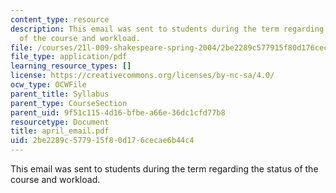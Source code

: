 ```yaml
---
content_type: resource
description: This email was sent to students during the term regarding the status
  of the course and workload.
file: /courses/21l-009-shakespeare-spring-2004/2be2289c577915f80d176cecae6b44c4_april_email.pdf
file_type: application/pdf
learning_resource_types: []
license: https://creativecommons.org/licenses/by-nc-sa/4.0/
ocw_type: OCWFile
parent_title: Syllabus
parent_type: CourseSection
parent_uid: 9f51c115-4d16-bfbe-a66e-36dc1cfd77b8
resourcetype: Document
title: april_email.pdf
uid: 2be2289c-5779-15f8-0d17-6cecae6b44c4
---
```

This email was sent to students during the term regarding the status of the course and workload.